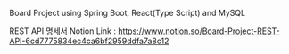 Board Project using Spring Boot, React(Type Script) and MySQL

REST API 명세서 Notion Link : https://www.notion.so/Board-Project-REST-API-6cd7775834ec4ca6bf2959ddfa7a8c12
